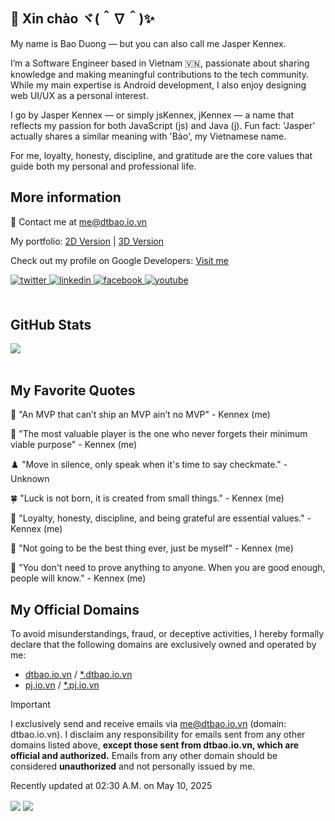 ## 👋 Xin chào ヾ(＾∇＾)✨

My name is Bao Duong — but you can also call me Jasper Kennex.

I’m a Software Engineer based in Vietnam 🇻🇳, passionate about sharing knowledge and making meaningful contributions to the tech community. While my main expertise is Android development, I also enjoy designing web UI/UX as a personal interest.

I go by Jasper Kennex — or simply jsKennex, jKennex — a name that reflects my passion for both JavaScript (js) and Java (j). Fun fact: 'Jasper' actually shares a similar meaning with 'Bảo', my Vietnamese name.

For me, loyalty, honesty, discipline, and gratitude are the core values that guide both my personal and professional life.

## More information

💬 Contact me at <a href="mailto:me@dtbao.io.vn">me@dtbao.io.vn</a> 

My portfolio: <a href="https://dtbao.io.vn/">2D Version</a> | <a href="https://3d.dtbao.io.vn/">3D Version</a>

Check out my profile on Google Developers: <a href="https://g.dev/Kennex666">Visit me</a>

<div align="left">
<a href="https://twitter.com/Kennex666" target="_blank">
<img src=https://img.shields.io/badge/twitter-%2300acee.svg?&style=for-the-badge&logo=twitter&logoColor=white alt=twitter style="margin-bottom: 5px;" />
</a>
<a href="https://linkedin.com/in/Kennex666" target="_blank">
<img src=https://img.shields.io/badge/linkedin-%231E77B5.svg?&style=for-the-badge&logo=linkedin&logoColor=white alt=linkedin style="margin-bottom: 5px;" />
</a>
<a href="https://www.facebook.com/DThaiBao666" target="_blank">
<img src=https://img.shields.io/badge/facebook-%232E87FB.svg?&style=for-the-badge&logo=facebook&logoColor=white alt=facebook style="margin-bottom: 5px;" />
</a>
<a href="https://tiktok.com/@kennex666" target="_blank">
<img src=https://img.shields.io/badge/tiktok-%23000000.svg?&style=for-the-badge&logo=youtube&logoColor=white alt=youtube style="margin-bottom: 5px;" />
</a>  
</div>
<br/>  


## GitHub Stats  
<div align="left"><img src="https://github-readme-stats.vercel.app/api?username=Kennex666&show_icons=true&count_private=true&hide_border=true" align="center" /></div>  

<br/> 

## My Favorite Quotes

🌸 "An MVP that can’t ship an MVP ain’t no MVP" - Kennex (me)

🐳 "The most valuable player is the one who never forgets their minimum viable purpose" - Kennex (me)

♟️ "Move in silence, only speak when it's time to say checkmate." - Unknown

🍀 "Luck is not born, it is created from small things." - Kennex (me)

🙌 "Loyalty, honesty, discipline, and being grateful are essential values." - Kennex (me)

🥳 "Not going to be the best thing ever, just be myself" - Kennex (me)

📌 "You don't need to prove anything to anyone. When you are good enough, people will know." - Kennex (me)

## My Official Domains

To avoid misunderstandings, fraud, or deceptive activities, I hereby formally declare that the following domains are exclusively owned and operated by me:
- [dtbao.io.vn](https://dtbao.io.vn/) / [*.dtbao.io.vn](https://dtbao.io.vn/) 
- [pj.io.vn](https://pj.io.vn/) / [*.pj.io.vn](https://dtbao.io.vn/)

> [!IMPORTANT]
> I exclusively send and receive emails via <a href="mailto:me@dtbao.io.vn">me@dtbao.io.vn</a> (domain: dtbao.io.vn).
> I disclaim any responsibility for emails sent from any other domains listed above, **except those sent from dtbao.io.vn, which are official and authorized.**
> Emails from any other domain should be considered **unauthorized** and not personally issued by me.

Recently updated at 02:30 A.M. on May 10, 2025


<div align="left">
  <img src="https://komarev.com/ghpvc/?username=Kennex666&&style=flat-square" align="center" /> 
  <a href="https://paypal.me/Kennex666" target="_blank" style="display: inline-block;">
  <img src="https://img.shields.io/badge/Donate-PayPal-blue.svg?style=flat-square&logo=paypal" align="center" />
  </a>
</div>  
